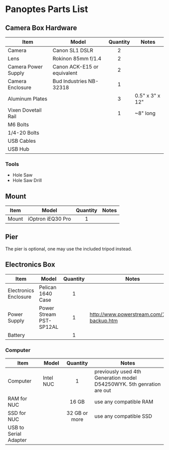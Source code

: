 # Panoptes Parts List

## Camera Box Hardware


| Item | Model | Quantity | Notes |
|---|---|:---:|---|
| Camera | Canon SL1 DSLR  | 2  |
| Lens | Rokinon 85mm f/1.4 | 2 |
| Camera Power Supply | Canon ACK-E15 or equivalent | 2 |
| Camera Enclosure | Bud Industries NB-32318 |  1 |
| Aluminum Plates | | 3 | 0.5" x 3" x 12"
| Vixen Dovetail Rail | | 1 | ~8" long
| M6 Bolts | | |
| 1/4-20 Bolts | | |
| USB Cables | | |
| USB Hub | | |

### Tools

* Hole Saw
* Hole Saw Drill

## Mount

| Item | Model | Quantity | Notes |
|---|---|:---:|---|
| Mount | iOptron iEQ30 Pro | 1 |

## Pier

The pier is optional, one may use the included tripod instead.

## Electronics Box

| Item | Model | Quantity | Notes |
|---|---|:---:|---|
| Electronics Enclosure | Pelican 1640 Case | 1 | 
| Power Supply | Power Stream PST-SP12AL | 1 | http://www.powerstream.com/12V-backup.htm
| Battery |  | 1 | 

### Computer

| Item | Model | Quantity | Notes |
|---|---|:---:|---|
| Computer | Intel NUC | 1 | previously used 4th Generation model D54250WYK.  5th genration are out
| RAM for NUC | | 16 GB | use any compatible RAM
| SSD for NUC | | 32 GB or more | use any compatible SSD
| USB to Serial Adapter | | |
